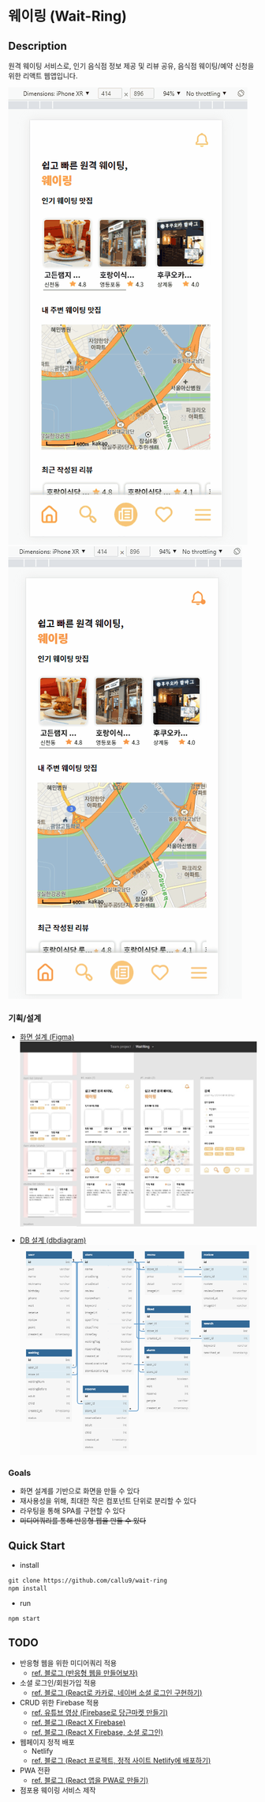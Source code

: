 # 웨이링 (Wait-Ring)

## Description
원격 웨이팅 서비스로, 인기 음식점 정보 제공 및 리뷰 공유,
음식점 웨이팅/예약 신청을 위한 리액트 웹앱입니다.

<img src="./readme-assets/waitring5.gif" /> 
<img src="./readme-assets/waitring8.gif" />



### 기획/설계
- [화면 설계 (Figma)](https://www.figma.com/file/AsbTomoY56L7CQqMFpSG2k/WaitRing?node-id=0%3A1)
![화면 설계](./readme-assets/figma.jpeg)

- [DB 설계 (dbdiagram)](https://dbdiagram.io/d/62afce309921fe2a963a0a63)
![DB 설계](./readme-assets/dbdiagram.png)



### Goals

+ 화면 설계를 기반으로 화면을 만들 수 있다
+ 재사용성을 위해, 최대한 작은 컴포넌트 단위로 분리할 수 있다
+ 라우팅을 통해 SPA를 구현할 수 있다
+ <s>미디어쿼리를 통해 반응형 웹을 만들 수 있다</s>


## Quick Start
+ install
```
git clone https://github.com/callu9/wait-ring
npm install
```
+ run
```
npm start
```


## TODO

+ 반응형 웹을 위한 미디어쿼리 적용
    + [ref. 블로그 (반응형 웹을 만들어보자)](https://coding-hwije.tistory.com/21)
+ 소셜 로그인/회원가입 적용
    + [ref. 블로그 (React로 카카로, 네이버 소셜 로그인 구현하기)](https://2dowon.netlify.app/react/social_login/)
+ CRUD 위한 Firebase 적용
    + [ref. 유튜브 영상 (Firebase로 당근마켓 만들기)](https://www.youtube.com/watch?v=9RkXchEJgKU&list=PLfLgtT94nNq3PzZinqs9Afuiai--r5NB_&index=1&t=8s)
    + [ref. 블로그 (React X Firebase)](https://hong-jh.tistory.com/entry/%ED%8C%8C%EC%9D%B4%EC%96%B4%EB%B2%A0%EC%9D%B4%EC%8A%A4-X-%EB%A6%AC%EC%95%A1%ED%8A%B8-CRUD%EA%B5%AC%ED%98%841?category=1179153)
    + [ref. 블로그 (React X Firebase, 소셜 로그인)](https://velog.io/@dev-hannahk/react-firebase-crud#--%EC%86%8C%EC%85%9C-%EB%A1%9C%EA%B7%B8%EC%9D%B8--google--github)
+ 웹페이지 정적 배포
    + Netlify 
    + [ref. 블로그 (React 프로젝트, 정적 사이트 Netlify에 배포하기)](https://goddaehee.tistory.com/306)
+ PWA 전환
    + [ref. 블로그 (React 앱을 PWA로 만들기)](https://kwanghyuk.tistory.com/200)
+ 점포용 웨이링 서비스 제작
